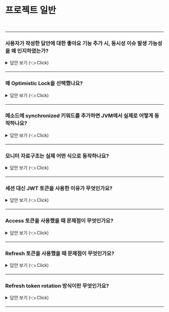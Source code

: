 # 프로젝트 일반
<br>

-----------------------
### 사용자가 작성한 답안에 대한 좋아요 기능 추가 시, 동시성 이슈 발생 가능성을 왜 인지하였는가?

<details>
   <summary> 답안 보기 (👈 Click)</summary>
<br />

+ 자바는 멀티 스레드를 제공하기 때문에, 좋아요를 동시에 누르면, 이에 따라 동시성 이슈가 발생 가능하리라고 예측하였습니다. 
  하지만 실 트래픽을 고려하면, 해당 기능에 대한 동시성 이슈가 실제 발생할 가능성은 낮다는 피드백을 듣기도 하였습니다. 
  
</details>

-----------------------
### 왜 Optimistic Lock을 선택했나요?

<details>
   <summary> 답안 보기 (👈 Click)</summary>
<br />

-----------------------
+ Optimistic Lock은 실제 Lock을 거는 것이 아니라, 어플리케이션 레벨에서 Version으로 동시성을 관리하기 때문에, <br>
  DB에서 제공하는 Pessimistic Lock에 비해서 성능상 이점이 있는 것으로 알고 있습니다. <br> 
  또한, Optimistic Lock이나 Pessimistic Lock을 사용하지 않고, Synchronized 키워드를 사용해서 <br> 
  메소드를 스레드 안전하게 처리하는 방법도 있지만<br>  
  Synchronized 키워드를 통해 메소드를 스레드 안전하게 변경하는 방법은, <br>
  하나의 서버 프로세스 내에서의 동시성 이슈만 해결가능해서, <br>
  서버가 여러 개로 확장되는 경우는 적용되기 어려운 것이 단점으로 알고 있습니다. <br> 
</details>

-----------------------

### 메소드에 synchronized 키워드를 추가하면 JVM에서 실제로 어떻게 동작하나요?

<details>
   <summary> 답안 보기 (👈 Click)</summary>
<br />

+ 자바의 모든 인스턴스는 monitor를 가지고 있으며, monitor를 이용해서 동기화를 수행합니다. <br> 
  monitor에는 condition variable이 있고, 이를 통해 wait(), notify() 메소드가 구현되어 있습니다. 
</details>

-----------------------

### 모니터 자료구조는 실제 어떤 식으로 동작하나요?

<details>
   <summary> 답안 보기 (👈 Click)</summary>
<br />

-----------------------
+ 메소드에 진입할 때, lock을 획득하고, 메소드에서 작업이 끝나면 lock을 반환하는 식으로 동작합니다. 
   
</details>

-----------------------


### 세션 대신 JWT 토큰을 사용한 이유가 무엇인가요?

<details>
   <summary> 답안 보기 (👈 Click)</summary>
<br />

-----------------------
+ 서버가 확장되는 상황에서 세션은 세션 불일치를 해결하기 위해서 Redis와 같은 추가 세션 스토리지를 사용하여야 합니다. 
  하지만 JWT 토큰은 서버가 확장되는 상황에서도 추가 스토리지 없이 그대로 활용할 수 있습니다. 
  
  
</details>

-----------------------

### Access 토큰을 사용했을 때 문제점이 무엇인가요?

<details>
   <summary> 답안 보기 (👈 Click)</summary>
<br />

-----------------------
+ Access 토큰을 사용했을 때, 토큰이 탈취될 수 있다는 점이 문제입니다. <br> 
  따라서 Access 토큰에 만료 시간을 설정하고, 만료 시간이 다 되면, <br>
  Refresh 토큰으로 Access 토큰을 재발급하는 식으로 구현을 했습니다. 
</details>

-----------------------

### Refresh 토큰을 사용했을 때 문제점이 무엇인가요?

<details>
   <summary> 답안 보기 (👈 Click)</summary>
<br />

+ Refresh 토큰도 탈취 위험이 있는 것으로 알고 있습니다. <br> 
  따라서 Refresh 토큰 탈취를 대비하여, 사용자의 첫 로그인 IP 주소를 저장하여, <br>
  이후 로그인 시 IP 주소를 비교하여 대조하거나, <br>
  혹은 Refresh Token rotation 방식을 사용할 수 있는 것으로 알고 있습니다. 
</details>

-----------------------

### Refresh token rotation 방식이란 무엇인가요?

<details>
   <summary> 답안 보기 (👈 Click)</summary>
<br />

-----------------------
+ Access token이 발급될 때마다, Refresh Token도 매번 같이 재발급되는 방식으로 알고 있습니다. 
</details>

-----------------------

